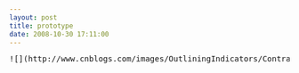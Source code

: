 ```yaml
---
layout: post
title: prototype
date: 2008-10-30 17:11:00
---
```

<div class="cnblogs_code">
<pre>![](http://www.cnblogs.com/images/OutliningIndicators/ContractedBlock.gif)![](http://www.cnblogs.com/images/OutliningIndicators/ExpandedBlockStart.gif)<span id="Code_Closed_Text_171054" class="cnblogs_code_Collapse">Code</span><span id="Code_Open_Text_171054">
<!--

Code highlighting produced by Actipro CodeHighlighter (freeware)
http://www.CodeHighlighter.com/

--><span style="color: #000000;">Shape </span><span style="color: #000000;">=</span><span style="color: #000000;"> Class.create(); 
Shape.prototype </span><span style="color: #000000;">=</span><span style="color: #000000;"> { 
    initialize:</span><span style="color: #0000FF;">function</span><span style="color: #000000;">(color){ 
        </span><span style="color: #0000FF;">this</span><span style="color: #000000;">.color </span><span style="color: #000000;">=</span><span style="color: #000000;"> color; 
        </span><span style="color: #008000;">//</span><span style="color: #008000;">alert('in initialize'); </span><span style="color: #008000;">
</span><span style="color: #000000;">    },
    draw:</span><span style="color: #0000FF;">function</span><span style="color: #000000;">(){ 
        alert(</span><span style="color: #000000;">"</span><span style="color: #000000;">in draw</span><span style="color: #000000;">"</span><span style="color: #000000;">); 
        alert(</span><span style="color: #0000FF;">this</span><span style="color: #000000;">.color); 
    }
}

Circle </span><span style="color: #000000;">=</span><span style="color: #000000;"> Class.create(); 
Circle.prototype </span><span style="color: #000000;">=</span><span style="color: #000000;"> Object.extend(</span><span style="color: #0000FF;">new</span><span style="color: #000000;"> Shape(),{ 
    initialize:</span><span style="color: #0000FF;">function</span><span style="color: #000000;">(color,radius){ 
        </span><span style="color: #008000;">//</span><span style="color: #008000;">alert('in Circle initialize'); </span><span style="color: #008000;">
</span><span style="color: #000000;">        </span><span style="color: #0000FF;">this</span><span style="color: #000000;">.color </span><span style="color: #000000;">=</span><span style="color: #000000;"> color; 
        </span><span style="color: #0000FF;">this</span><span style="color: #000000;">.radius </span><span style="color: #000000;">=</span><span style="color: #000000;"> radius; 
    }, 
    drawCircle:</span><span style="color: #0000FF;">function</span><span style="color: #000000;">(){ 
        alert(</span><span style="color: #000000;">"</span><span style="color: #000000;">in drawCircle</span><span style="color: #000000;">"</span><span style="color: #000000;">); 
        alert(</span><span style="color: #000000;">"</span><span style="color: #000000;">color:</span><span style="color: #000000;">"</span><span style="color: #000000;">+</span><span style="color: #0000FF;">this</span><span style="color: #000000;">.color); 
        alert(</span><span style="color: #000000;">"</span><span style="color: #000000;">radius:</span><span style="color: #000000;">"</span><span style="color: #000000;">+</span><span style="color: #0000FF;">this</span><span style="color: #000000;">.radius); 
    } 
})

</span><span style="color: #0000FF;">var</span><span style="color: #000000;"> circle </span><span style="color: #000000;">=</span><span style="color: #000000;"> </span><span style="color: #0000FF;">new</span><span style="color: #000000;"> Circle(</span><span style="color: #000000;">"</span><span style="color: #000000;">green</span><span style="color: #000000;">"</span><span style="color: #000000;">, </span><span style="color: #000000;">10</span><span style="color: #000000;">);
alert(circle </span><span style="color: #0000FF;">instanceof</span><span style="color: #000000;"> Shape);
alert(circle </span><span style="color: #0000FF;">instanceof</span><span style="color: #000000;"> Circle);

</span><span style="color: #0000FF;">var</span><span style="color: #000000;"> shape </span><span style="color: #000000;">=</span><span style="color: #000000;"> </span><span style="color: #0000FF;">new</span><span style="color: #000000;"> Shape(</span><span style="color: #000000;">"</span><span style="color: #000000;">red</span><span style="color: #000000;">"</span><span style="color: #000000;">);
alert(shape </span><span style="color: #0000FF;">instanceof</span><span style="color: #000000;"> Shape);
alert(shape </span><span style="color: #0000FF;">instanceof</span><span style="color: #000000;"> Circle);</span></span></pre>
</div>

&nbsp;

<div class="cnblogs_code">
<pre>![](http://www.cnblogs.com/images/OutliningIndicators/ContractedBlock.gif)![](http://www.cnblogs.com/images/OutliningIndicators/ExpandedBlockStart.gif)<span id="Code_Closed_Text_173845" class="cnblogs_code_Collapse">Code</span><span id="Code_Open_Text_173845">
<!--

Code highlighting produced by Actipro CodeHighlighter (freeware)
http://www.CodeHighlighter.com/

--><span style="color: #0000FF;">function</span><span style="color: #000000;"> class1(){
}

class1.prototype </span><span style="color: #000000;">=</span><span style="color: #000000;"> {
    m1 : </span><span style="color: #0000FF;">function</span><span style="color: #000000;">() {
        alert(</span><span style="color: #000000;">1</span><span style="color: #000000;">);
    }
}

</span><span style="color: #0000FF;">function</span><span style="color: #000000;"> class2(){
}

class2.prototype </span><span style="color: #000000;">=</span><span style="color: #000000;"> class1.prototype;
class2.prototype.method </span><span style="color: #000000;">=</span><span style="color: #000000;"> </span><span style="color: #0000FF;">function</span><span style="color: #000000;">(){
    alert(</span><span style="color: #000000;">2</span><span style="color: #000000;">);
}

</span><span style="color: #0000FF;">var</span><span style="color: #000000;"> obj1 </span><span style="color: #000000;">=</span><span style="color: #000000;"> </span><span style="color: #0000FF;">new</span><span style="color: #000000;"> class1();
</span><span style="color: #0000FF;">var</span><span style="color: #000000;"> obj2 </span><span style="color: #000000;">=</span><span style="color: #000000;"> </span><span style="color: #0000FF;">new</span><span style="color: #000000;"> class2();

obj1.method();
obj2.method();

obj1.m1();
obj2.m1();

class2.prototype.m1 </span><span style="color: #000000;">=</span><span style="color: #000000;"> </span><span style="color: #0000FF;">function</span><span style="color: #000000;">() {
    alert(</span><span style="color: #000000;">3</span><span style="color: #000000;">);
}

obj1.m1();
obj2.m1();</span></span></pre>
</div>